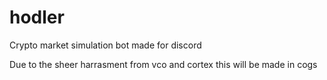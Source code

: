# hodler
Crypto market simulation bot made for discord


Due to the sheer harrasment from vco and cortex this will be made in cogs 
